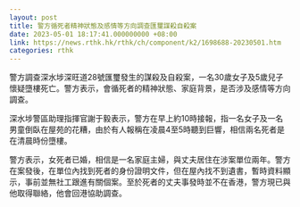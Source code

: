 ```yaml
---
layout: post
title: 警方循死者精神狀態及感情等方向調查匯璽謀殺自殺案
date: 2023-05-01 18:17:41.000000000 +08:00
link: https://news.rthk.hk/rthk/ch/component/k2/1698688-20230501.htm
categories: rthk
---
```


警方調查深水埗深旺道28號匯璽發生的謀殺及自殺案，一名30歲女子及5歲兒子懷疑墮樓死亡。警方表示，會循死者的精神狀態、家庭背景，是否涉及感情等方向調查。

深水埗警區助理指揮官謝于毅表示，警方在早上約10時接報，指一名女子及一名男童倒臥在屋苑的花糟，由於有人報稱在凌晨4至5時聽到巨響，相信兩名死者是在清晨時份墮樓。

警方表示，女死者已婚，相信是一名家庭主婦，與丈夫居住在涉案單位兩年。警方在案發後，在單位內找到死者的身份證明文件，但在屋內找不到遺書，暫時資料顯示，事前並無社工跟進有關個案。至於死者的丈夫事發時並不在香港，警方現已與他取得聯絡，他會回港協助調查。
